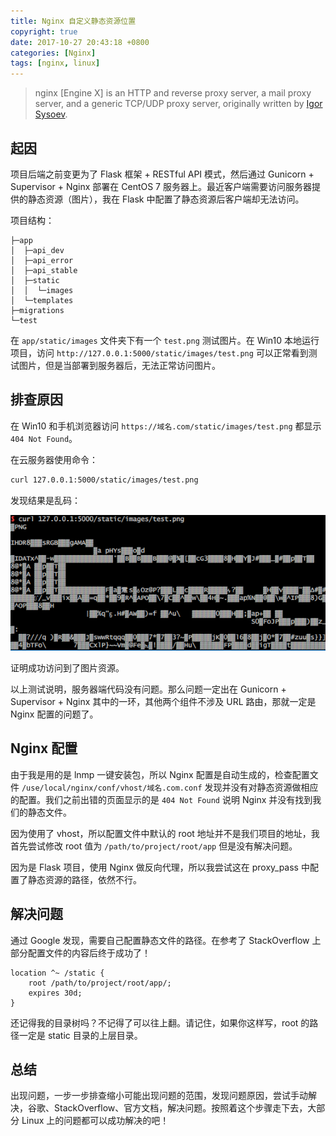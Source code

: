 ```yaml
---
title: Nginx 自定义静态资源位置
copyright: true
date: 2017-10-27 20:43:18 +0800
categories: [Nginx]
tags: [nginx, linux]
---
```


> nginx [Engine X] is an HTTP and reverse proxy server, a mail proxy server, and a generic TCP/UDP proxy server, originally written by [Igor Sysoev](http://sysoev.ru/en/).

<!-- more -->

## 起因

项目后端之前变更为了 Flask 框架 + RESTful API 模式，然后通过 Gunicorn + Supervisor + Nginx 部署在 CentOS 7 服务器上。最近客户端需要访问服务器提供的静态资源（图片），我在 Flask 中配置了静态资源后客户端却无法访问。

项目结构：

```
├─app
│  ├─api_dev
│  ├─api_error
│  ├─api_stable
│  ├─static
│  │  └─images
│  └─templates
├─migrations
└─test
```

在 `app/static/images` 文件夹下有一个 `test.png` 测试图片。在 Win10 本地运行项目，访问 `http://127.0.0.1:5000/static/images/test.png` 可以正常看到测试图片，但是当部署到服务器后，无法正常访问图片。

## 排查原因

在 Win10 和手机浏览器访问 `https://域名.com/static/images/test.png` 都显示 `404 Not Found`。

在云服务器使用命令：

```bash
curl 127.0.0.1:5000/static/images/test.png
```

发现结果是乱码：

![curl](/assets/img/server_curl_test.png "curl")

证明成功访问到了图片资源。

以上测试说明，服务器端代码没有问题。那么问题一定出在 Gunicorn + Supervisor + Nginx 其中的一环，其他两个组件不涉及 URL 路由，那就一定是 Nginx 配置的问题了。

## Nginx 配置

由于我是用的是 lnmp 一键安装包，所以 Nginx 配置是自动生成的，检查配置文件 `/use/local/nginx/conf/vhost/域名.com.conf` 发现并没有对静态资源做相应的配置。我们之前出错的页面显示的是 `404 Not Found` 说明 Nginx 并没有找到我们的静态文件。

因为使用了 vhost，所以配置文件中默认的 root 地址并不是我们项目的地址，我首先尝试修改 root 值为 `/path/to/project/root/app` 但是没有解决问题。

因为是 Flask 项目，使用 Nginx 做反向代理，所以我尝试这在 proxy_pass 中配置了静态资源的路径，依然不行。

## 解决问题

通过 Google 发现，需要自己配置静态文件的路径。在参考了 StackOverflow 上部分配置文件的内容后终于成功了！

```nginx
location ^~ /static {
    root /path/to/project/root/app/;
    expires 30d;
}
```

还记得我的目录树吗？不记得了可以往上翻。请记住，如果你这样写，root 的路径一定是 static 目录的上层目录。

## 总结

出现问题，一步一步排查缩小可能出现问题的范围，发现问题原因，尝试手动解决，谷歌、StackOverflow、官方文档，解决问题。按照着这个步骤走下去，大部分 Linux 上的问题都可以成功解决的吧！
